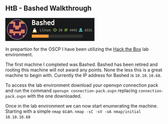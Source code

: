 ## HtB - Bashed Walkthrough
<img src="/_pages/2018-07-12_23-17-16.jpg" class="align-left" alt="">


In prepartion for the OSCP I have been utilizing the [Hack the Box](https://www.hackthebox.eu/home) lab environment.

The first machine I completed was Bashed. Bashed has been retired and rooting this machine will not award any points. None the less this is a great machine to begin with. Currently the IP address for Bashed is `10.10.10.68`.

To access the lab environment download your openvpn connection pack and run the command `openvpn connection-pack.ovpn` replacing `connection-pack.ovpn` with the one downloaded.

Once in the lab environment we can now start enumerating the machine. Starting with a simple `nmap` scan.
  `nmap -sC -sV -oA nmap/initial 10.10.10.68`
